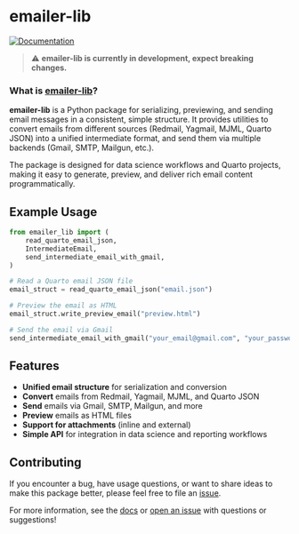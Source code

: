 # emailer-lib

<!-- [![Python Versions](https://img.shields.io/pypi/pyversions/gt_extras.svg)](https://pypi.python.org/pypi/gt-extras) -->
<!-- [![PyPI](https://img.shields.io/pypi/v/gt-extras?logo=python&logoColor=white&color=orange)](https://pypi.org/project/gt-extras/) -->
<!-- [![PyPI Downloads](https://static.pepy.tech/badge/gt-extras)](https://pepy.tech/projects/gt-extras) -->
<!-- [![License](https://img.shields.io/github/license/posit-dev/email-for-data-science)](https://github.com/posit-dev/email-for-data-science/blob/main/LICENSE) -->

<!-- [![Tests](https://github.com/posit-dev/gt-extras/actions/workflows/ci_tests.yml/badge.svg)](https://github.com/posit-dev/gt-extras/actions/workflows/ci_tests.yml) -->
[![Documentation](https://img.shields.io/badge/docs-project_website-blue.svg)](https://posit-dev.github.io/email-for-data-science/reference/)
<!-- [![Repo Status](https://www.repostatus.org/badges/latest/wip.svg)](https://www.repostatus.org/#wip) -->
<!-- [![Contributors](https://img.shields.io/github/contributors/posit-dev/gt-extras)](https://github.com/posit-dev/gt-extras/graphs/contributors) -->
<!-- [![Codecov](https://codecov.io/gh/posit-dev/gt-extras/branch/main/graph/badge.svg)](https://codecov.io/gh/posit-dev/gt-extras) -->

> ⚠️ **emailer-lib is currently in development, expect breaking changes.**


### What is [emailer-lib](https://posit-dev.github.io/email-for-data-science/reference/)?

**emailer-lib** is a Python package for serializing, previewing, and sending email messages in a consistent, simple structure. It provides utilities to convert emails from different sources (Redmail, Yagmail, MJML, Quarto JSON) into a unified intermediate format, and send them via multiple backends (Gmail, SMTP, Mailgun, etc.).

The package is designed for data science workflows and Quarto projects, making it easy to generate, preview, and deliver rich email content programmatically.

<!-- ## Installation
Install the latest release from your local repo or PyPI:

```bash
pip install -e ./emailer-lib
```
-->

## Example Usage

```python
from emailer_lib import (
    read_quarto_email_json,
    IntermediateEmail,
    send_intermediate_email_with_gmail,
)

# Read a Quarto email JSON file
email_struct = read_quarto_email_json("email.json")

# Preview the email as HTML
email_struct.write_preview_email("preview.html")

# Send the email via Gmail
send_intermediate_email_with_gmail("your_email@gmail.com", "your_password", email_struct)
```

## Features

- **Unified email structure** for serialization and conversion
- **Convert** emails from Redmail, Yagmail, MJML, and Quarto JSON
- **Send** emails via Gmail, SMTP, Mailgun, and more
- **Preview** emails as HTML files
- **Support for attachments** (inline and external)
- **Simple API** for integration in data science and reporting workflows

## Contributing
If you encounter a bug, have usage questions, or want to share ideas to make this package better, please feel free to file an [issue](https://github.com/posit-dev/email-for-data-science/issues).

<!-- 
## Code of Conduct
Please note that the **gt-extras** project is released with a [contributor code of conduct](https://www.contributor-covenant.org/version/2/1/code_of_conduct/).<br>By participating in this project you agree to abide by its terms. -->

<!-- ## 📄 License

**Great Tables** is licensed under the MIT license.

© Posit Software, PBC. -->

<!-- ## Citation
If you use **gt-extras** in your work, please cite the package:

```bibtex
@software{gt_extras,
authors = {Jules Walzer-Goldfeld, Michael Chow, and Rich Iannone},
license = {MIT},
title = {{gt-extras: Extra helpers for great-tables in Python.}},
url = {https://github.com/posit-dev/gt-extras}, version = {0.0.1}
}
``` -->

For more information, see the [docs](https://posit-dev.github.io/email-for-data-science/reference) or [open an issue](https://github.com/posit-dev/email-for-data-science/issues) with questions or suggestions!